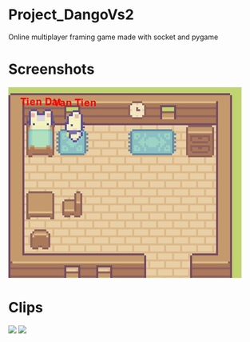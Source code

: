 # Project_DangoVs2
Online multiplayer framing game made with socket and pygame

# Screenshots
![](screenshots/house.png)
# Clips
![](screenshots/battleship.gif)
![](screenshots/gameover.png)